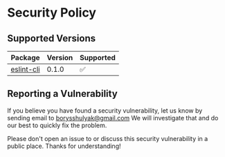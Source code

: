 # Security Policy

## Supported Versions

| Package                                                                | Version | Supported          |
| ---------------------------------------------------------------------- | ------- | ------------------ |
| [eslint-cli](https://www.npmjs.com/package/@runespoorstack/eslint-cli) | 0.1.0   | :white_check_mark: |

## Reporting a Vulnerability

If you believe you have found a security vulnerability, let us know by sending email to <borysshulyak@gmail.com> We will investigate that and do our best to quickly fix the problem.

Please don't open an issue to or discuss this security vulnerability in a public place. Thanks for understanding!
